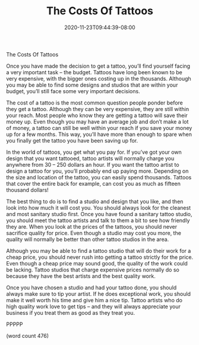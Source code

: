 ﻿---
title: "The Costs Of Tattoos"
date: 2020-11-23T09:44:39-08:00
description: "Tattoos Tips for Web Success"
featured_image: "/images/Tattoos.jpg"
tags: ["Tattoos"]
---

The Costs Of Tattoos

Once you have made the decision to get a tattoo, you’ll find yourself facing a very important task – the budget.  Tattoos have long been known to be very expensive, with the bigger ones costing up in the thousands.  Although you may be able to find some designs and studios that are within your budget, you’ll still face some very important decisions.

The cost of a tattoo is the most common question people ponder before they get a tattoo. Although they can be very expensive, they are still within your reach.  Most people who know they are getting a tattoo will save their money up.  Even though you may have an average job and don’t make a lot of money, a tattoo can still be well within your reach if you save your money up for a few months.  This way, you’ll have more than enough to spare when you finally get the tattoo you have been saving up for.

In the world of tattoos, you get what you pay for.  If you’ve got your own design that you want tattooed, tattoo artists will normally charge you anywhere from 30 – 250 dollars an hour.  If you want the tattoo artist to design a tattoo for you, you’ll probably end up paying more.  Depending on the size and location of the tattoo, you can easily spend thousands.  Tattoos that cover the entire back for example, can cost you as much as fifteen thousand dollars!

The best thing to do is to find a studio and design that you like, and then look into how much it will cost you.  You should always look for the cleanest and most sanitary studio first.  Once you have found a sanitary tattoo studio, you should meet the tattoo artists and talk to them a bit to see how friendly they are.  When you look at the prices of the tattoos, you should never sacrifice quality for price.  Even though a studio may cost you more, the quality will normally be better than other tattoo studios in the area.

Although you may be able to find a tattoo studio that will do their work for a cheap price, you should never rush into getting a tattoo strictly for the price. Even though a cheap price may sound good, the quality of the work could be lacking.  Tattoo studios that charge expensive prices normally do so because they have the best artists and the best quality work.

Once you have chosen a studio and had your tattoo done, you should always make sure to tip your artist.  If he does exceptional work, you should make it well worth his time and give him a nice tip.  Tattoo artists who do high quality work love to get tips – and they will always appreciate your business if you treat them as good as they treat you.

PPPPP

(word count 476)
